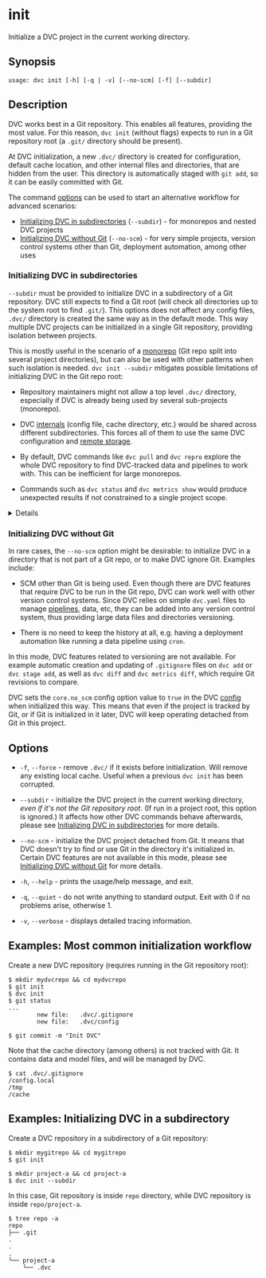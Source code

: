# init

Initialize a <abbr>DVC project</abbr> in the current working directory.

## Synopsis

```usage
usage: dvc init [-h] [-q | -v] [--no-scm] [-f] [--subdir]
```

## Description

DVC works best in a Git repository. This enables all features, providing the
most value. For this reason, `dvc init` (without flags) expects to run in a Git
repository root (a `.git/` directory should be present).

At DVC initialization, a new `.dvc/` directory is created for configuration,
default <abbr>cache</abbr> location, and other internal files and directories,
that are hidden from the user. This directory is automatically staged with
`git add`, so it can be easily committed with Git.

The command [options](#options) can be used to start an alternative workflow for
advanced scenarios:

- [Initializing DVC in subdirectories](#initializing-dvc-in-subdirectories)
  (`--subdir`) - for monorepos and nested <abbr>DVC projects</abbr>
- [Initializing DVC without Git](#initializing-dvc-without-git) (`--no-scm`) -
  for very simple projects, version control systems other than Git, deployment
  automation, among other uses

### Initializing DVC in subdirectories

`--subdir` must be provided to initialize DVC in a subdirectory of a Git
repository. DVC still expects to find a Git root (will check all directories up
to the system root to find `.git/`). This options does not affect any config
files, `.dvc/` directory is created the same way as in the default mode. This
way multiple <abbr>DVC projects</abbr> can be initialized in a single Git
repository, providing isolation between projects.

This is mostly useful in the scenario of a
[monorepo](https://en.wikipedia.org/wiki/Monorepo) (Git repo split into several
project directories), but can also be used with other patterns when such
isolation is needed. `dvc init --subdir` mitigates possible limitations of
initializing DVC in the Git repo root:

- Repository maintainers might not allow a top level `.dvc/` directory,
  especially if DVC is already being used by several sub-projects (monorepo).

- DVC [internals](/doc/user-guide/project-structure/internal-files) (config
  file, cache directory, etc.) would be shared across different subdirectories.
  This forces all of them to use the same DVC configuration and
  [remote storage](/doc/command-reference/remote).

- By default, DVC commands like `dvc pull` and `dvc repro` explore the whole
  <abbr>DVC repository</abbr> to find DVC-tracked data and pipelines to work
  with. This can be inefficient for large monorepos.

- Commands such as `dvc status` and `dvc metrics show` would produce unexpected
  results if not constrained to a single project scope.

<details>

#### How does it affect DVC commands?

The <abbr>project</abbr> root is found by DVC by looking for `.dvc/` from the
current working directory, up. With `--subdir`, the project root will be found
before the Git root.

This defines the scope of action for most DVC commands (e.g. `dvc repro`,
`dvc pull`, `dvc metrics diff`, etc.). Only `dvc.yaml`, `.dvc` files, etc.
inside the sub-dir project are reachable by them.

If there are multiple `--subdir` projects, but not nested, e.g.:

```dvc
.           # git init
├── .git
├── project-A
│   ├── .dvc    # dvc init --subdir
│   ...
├── project-B
│   ├── .dvc    # dvc init --subdir
│   ...
```

DVC considers A and B separate projects. Any DVC command run in `project-A` is
not aware of `project-B`. However, commands that involve versioning (like
`dvc diff`, among others) access the commit history from the Git root (`.`).

> `.` is not a DVC project in this case, so most DVC commands can't be run
> there.

If there are nested `--subdir` projects e.g.:

```dvc
project-A
├── .dvc        # git init && dvc init
├── .git
├── dvc.yaml
├── ...
├── project-B
│   ├── .dvc        # dvc init --subdir
│   ├── data-B.dvc
│   ...
```

Nothing changes for the inner projects. And any DVC command run in the outer one
actively ignores the nested project directories. For example, using `dvc pull`
in `project-A` wouldn't download data for the `data-B.dvc` file.

</details>

### Initializing DVC without Git

In rare cases, the `--no-scm` option might be desirable: to initialize DVC in a
directory that is not part of a Git repo, or to make DVC ignore Git. Examples
include:

- SCM other than Git is being used. Even though there are DVC features that
  require DVC to be run in the Git repo, DVC can work well with other version
  control systems. Since DVC relies on simple `dvc.yaml` files to manage
  [pipelines](/doc/command-reference/dag), data, etc, they can be added into any
  version control system, thus providing large data files and directories
  versioning.

- There is no need to keep the history at all, e.g. having a deployment
  automation like running a data pipeline using `cron`.

In this mode, DVC features related to versioning are not available. For example
automatic creation and updating of `.gitignore` files on `dvc add` or
`dvc stage add`, as well as `dvc diff` and `dvc metrics diff`, which require Git
revisions to compare.

DVC sets the `core.no_scm` config option value to `true` in the DVC
[config](/doc/command-reference/config) when initialized this way. This means
that even if the project is tracked by Git, or if Git is initialized in it
later, DVC will keep operating detached from Git in this project.

## Options

- `-f`, `--force` - remove `.dvc/` if it exists before initialization. Will
  remove any existing local cache. Useful when a previous `dvc init` has been
  corrupted.

- `--subdir` - initialize the DVC project in the current working directory,
  _even if it's not the Git repository root_. (If run in a project root, this
  option is ignored.) It affects how other DVC commands behave afterwards,
  please see
  [Initializing DVC in subdirectories](#initializing-dvc-in-subdirectories) for
  more details.

- `--no-scm` - initialize the DVC project detached from Git. It means that DVC
  doesn't try to find or use Git in the directory it's initialized in. Certain
  DVC features are not available in this mode, please see
  [Initializing DVC without Git](#initializing-dvc-without-git) for more
  details.

- `-h`, `--help` - prints the usage/help message, and exit.

- `-q`, `--quiet` - do not write anything to standard output. Exit with 0 if no
  problems arise, otherwise 1.

- `-v`, `--verbose` - displays detailed tracing information.

## Examples: Most common initialization workflow

Create a new <abbr>DVC repository</abbr> (requires running in the Git repository
root):

```dvc
$ mkdir mydvcrepo && cd mydvcrepo
$ git init
$ dvc init
$ git status
...
        new file:   .dvc/.gitignore
        new file:   .dvc/config

$ git commit -m "Init DVC"
```

Note that the <abbr>cache</abbr> directory (among others) is not tracked with
Git. It contains data and model files, and will be managed by DVC.

```dvc
$ cat .dvc/.gitignore
/config.local
/tmp
/cache
```

## Examples: Initializing DVC in a subdirectory

Create a <abbr>DVC repository</abbr> in a subdirectory of a Git repository:

```dvc
$ mkdir mygitrepo && cd mygitrepo
$ git init

$ mkdir project-a && cd project-a
$ dvc init --subdir
```

In this case, Git repository is inside `repo` directory, while <abbr>DVC
repository</abbr> is inside `repo/project-a`.

```dvc
$ tree repo -a
repo
├── .git
.
.
.
└── project-a
    └── .dvc
```
